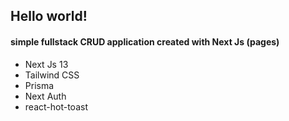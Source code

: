 ## Hello world!

#### simple fullstack CRUD application created with Next Js (pages)

- Next Js 13
- Tailwind CSS
- Prisma
- Next Auth
- react-hot-toast
